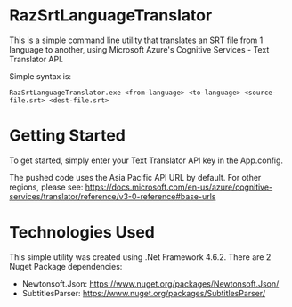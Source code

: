 # RazSrtLanguageTranslator
This is a simple command line utility that translates an SRT file from 1 language to another, using Microsoft Azure's Cognitive Services - Text Translator API.

Simple syntax is:
```
RazSrtLanguageTranslator.exe <from-language> <to-language> <source-file.srt> <dest-file.srt>
```

# Getting Started
To get started, simply enter your Text Translator API key in the App.config.

The pushed code uses the Asia Pacific API URL by default. For other regions, please see: https://docs.microsoft.com/en-us/azure/cognitive-services/translator/reference/v3-0-reference#base-urls

# Technologies Used
This simple utility was created using .Net Framework 4.6.2.
There are 2 Nuget Package dependencies:
- Newtonsoft.Json: https://www.nuget.org/packages/Newtonsoft.Json/
- SubtitlesParser: https://www.nuget.org/packages/SubtitlesParser/
